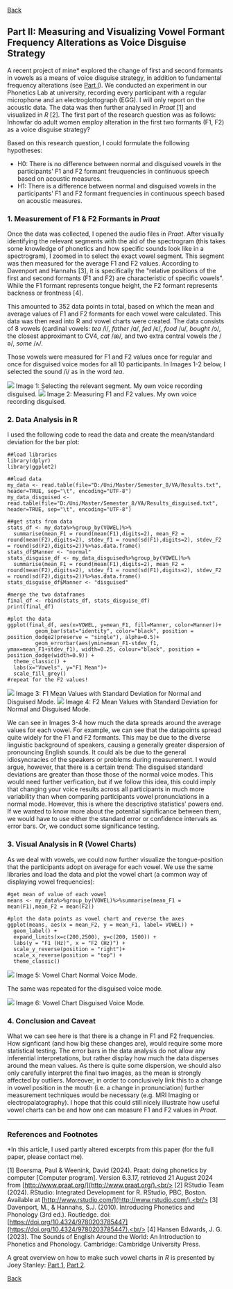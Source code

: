 [Back](https://ycvogt.github.io/my_portfolio/)

##  Part II: Measuring and Visualizing Vowel Formant Frequency Alterations as Voice Disguise Strategy

A recent project of mine* explored the change of first and second formants in vowels as a means of voice disguise strategy, in addition to fundamental frequency alterations (see [Part I](/my_portfolio/posts/praat_vowels1_2.html)). We conducted an experiment in our Phonetics Lab at university, recording every participant with a regular microphone and an electroglottograph (EGG). I will only report on the acoustic data. The data was then further analysed in _Praat_ [1] and visualized in _R_ [2]. The first part of the research question was as follows: Inhowfar do adult women employ alteration in the first two formants (F1, F2) as a voice disguise strategy?

Based on this research question, I could formulate the following hypotheses:

* H0: There is no difference between normal and disguised vowels in the participants' F1 and F2 formant freuquencies in continuous speech based on acoustic measures.
* H1: There is a difference between normal and disguised vowels in the participants' F1 and F2 formant frequencies in continuous speech based on acoustic measures.

### 1. Measurement of F1 & F2 Formants in _Praat_

Once the data was collected, I opened the audio files in _Praat_. After visually identifying the relevant segments with the aid of the spectrogram (this takes some knowledge of phonetics and how specific sounds look like in a spectrogram), I zoomed in to select the exact vowel segment. This segment was then measured for the average F1 and F2 values. According to Davenport and Hannahs [3], it is specifically the "relative positions of the first and second formants (F1 and F2) are characteristic of specific vowels". While the F1 formant represents tongue height, the F2 formant represents backness or frontness [4].

This amounted to 352 data points in total, based on which the mean and average values of F1 and F2 formants for each vowel were calculated. This data was then read into R and vowel charts were created. The data consists of 8 vowels (cardinal vowels: _tea_ /i/, _father_ /&#593;/, _fed_ /&#603;/, _food_ /u/, _bought_ /&#596;/, the closest approximant to CV4, _cat_ /&aelig;/, and two extra central vowels _the_ /&#601;/, _some_ /&#652;/.

Those vowels were measured for F1 and F2 values once for regular and once for disguised voice modes for all 10 participants. In Images 1-2 below, I selected the sound /i/ as in the word _tea_. 

<img src="images/praat/Praat.PNG">
Image 1: Selecting the relevant segment. My own voice recording disguised.

<img src="images/praat/Praat2.PNG">
Image 2: Measuring F1 and F2 values. My own voice recording disguised.

### 2. Data Analysis in R

I used the following code to read the data and create the mean/standard deviation for the bar plot:
```
##load libraries
library(dplyr)
library(ggplot2)

##load data
my_data <- read.table(file="D:/Uni/Master/Semester_8/VA/Results.txt", header=TRUE, sep="\t", encoding="UTF-8")
my_data_disguised <- read.table(file="D:/Uni/Master/Semester_8/VA/Results_disguised.txt", header=TRUE, sep="\t", encoding="UTF-8")

##get stats from data
stats_df <- my_data%>%group_by(VOWEL)%>%
  summarise(mean_F1 = round(mean(F1),digits=2), mean_F2 = round(mean(F2),digits=2), stdev_f1 = round(sd(F1),digits=2), stdev_F2 = round(sd(F2),digits=2))%>%as.data.frame()
stats_df$Manner <- "normal"
stats_disguise_df <- my_data_disguised%>%group_by(VOWEL)%>%
  summarise(mean_F1 = round(mean(F1),digits=2), mean_F2 = round(mean(F2),digits=2), stdev_f1 = round(sd(F1),digits=2), stdev_F2 = round(sd(F2),digits=2))%>%as.data.frame()
stats_disguise_df$Manner <- "disguised"

#merge the two dataframes
final_df <- rbind(stats_df, stats_disguise_df)
print(final_df)

#plot the data
ggplot(final_df, aes(x=VOWEL, y=mean_F1, fill=Manner, color=Manner))+
         geom_bar(stat="identity", color="black", position = position_dodge2(preserve = "single"), alpha=0.5)+
         geom_errorbar(aes(ymin=mean_F1-stdev_f1, ymax=mean_F1+stdev_f1), width=0.25, colour="black", position = position_dodge(width=0.9)) +
  theme_classic() +
  labs(x="Vowels", y="F1 Mean")+ 
  scale_fill_grey()
#repeat for the F2 values!
```
<img src="images/praat/stat1.png">
Image 3: F1 Mean Values with Standard Deviation for Normal and Disguised Mode.

<img src="images/praat/stat2.png">
Image 4: F2 Mean Values with Standard Deviation for Normal and Disguised Mode.

We can see in Images 3-4 how much the data spreads around the average values for each vowel. For example, we can see that the datapoints spread quite widely for the F1 and F2 formants. This may be due to the diverse linguistic background of speakers, causing a generally greater dispersion of pronouncing English sounds. It could als be due to the general idiosyncracies of the speakers or problems during measurement. I would argue, however, that there is a certain trend: The disguised standard deviations are greater than those those of the normal voice modes. This would need further verfication, but if we follow this idea, this could imply that changing your voice results across all participants in much more variability than when comparing participants vowel pronunciations in a normal mode. However, this is where the descriptive statistics' powers end. If we wanted to know more about the potential significance between them, we would have to use either the standard error or confidence intervals as error bars. Or, we conduct some significance testing.

### 3. Visual Analysis in R (Vowel Charts)

As we deal with vowels, we could now further visualize the tongue-position that the participants adopt on average for each vowel. We use the same libraries and load the data and plot the vowel chart (a common way of displaying vowel frequencies):
```
#get mean of value of each vowel
means <- my_data%>%group_by(VOWEL)%>%summarise(mean_F1 = mean(F1),mean_F2 = mean(F2))

#plot the data points as vowel chart and reverse the axes
ggplot(means, aes(x = mean_F2, y = mean_F1, label= VOWEL)) + 
  geom_label() + 
  expand_limits(x=c(200,2500), y=c(200, 1500)) +
  labs(y = "F1 (Hz)", x = "F2 (Hz)") +
  scale_y_reverse(position = "right")+
  scale_x_reverse(position = "top") +
  theme_classic()
```

<img src="images/praat/R1.png">
Image 5: Vowel Chart Normal Voice Mode.

The same was repeated for the disguised voice mode.

<img src="images/praat/R2.png">
Image 6: Vowel Chart Disguised Voice Mode.

### 4. Conclusion and Caveat

What we can see here is that there is a change in F1 and F2 frequencies. How signficant (and how big these changes are), would require some more statistical testing. The error bars in the data analysis do not allow any inferential interpretations, but rather display how much the data disperses around the mean values. As there is quite some dispersion, we should also only carefully interpret the final two images, as the mean is strongly affected by outliers. Moreover, in order to conclusively link this to a change in vowel position in the mouth (i.e. a change in pronunciation) further measurement techniques would be necessary (e.g. MRI Imaging or electropalatography). I hope that this could still nicely illustrate how useful vowel charts can be and how one can measure F1 and F2 values in _Praat_.

---
### References and Footnotes

*In this article, I used partly altered excerpts from this paper (for the full paper, please contact me).

[1] Boersma, Paul & Weenink, David (2024). Praat: doing phonetics by computer [Computer program]. Version 6.3.17, retrieved 21 August 2024 from [http://www.praat.org/](http://www.praat.org/).<br/>
[2] RStudio Team (2024). RStudio: Integrated Development for R. RStudio, PBC, Boston. Available at [http://www.rstudio.com/](http://www.rstudio.com/).<br/>
[3] Davenport, M., & Hannahs, S.J. (2010). Introducing Phonetics and Phonology (3rd ed.). Routledge. doi: [https://doi.org/10.4324/9780203785447](https://doi.org/10.4324/9780203785447).<br/>
[4] Hansen Edwards, J. G. (2023). The Sounds of English Around the World: An Introduction to Phonetics and Phonology. Cambridge: Cambridge University Press.<br/>

A great overview on how to make such vowel charts in _R_ is presented by Joey Stanley: [Part 1](https://joeystanley.com/blog/making-vowel-plots-in-r-part-1/), [Part 2](https://joeystanley.com/blog/making-vowel-plots-in-r-part-2/).

[Back](https://ycvogt.github.io/my_portfolio/)
